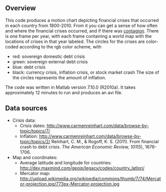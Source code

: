 ## Overview
This code produces a motion chart depicting financial crises that occurred in each country from 1800-2010. From it you can get a sense of how often and where the financial crises occurred, and if there was [contagion](https://en.wikipedia.org/wiki/Financial_contagion). There is one frame per year, with each frame containing a world map with the locations of crises in that year labeled. The circles for the crises are color-coded according to the rgb color scheme, with
- red: sovereign domestic debt crisis
- green: sovereign external debt crisis
- blue: debt crisis
- black: currency crisis, inflation crisis, or stock market crash
The size of the circles represents the amount of inflation.

The code was written in Matlab version 7.10.0 (R2010a). It takes approximately 12 minutes to run and produces an avi file.

## Data sources
- Crisis data:
	- Crisis dates: http://www.carmenreinhart.com/data/browse-by-topic/topics/7/
	- Inflation: http://www.carmenreinhart.com/data/browse-by-topic/topics/2/ 
	Reinhart, C. M., & Rogoff, K. S. (2011). From financial crash to debt crisis. *The American Economic Review, 101*(5), 1676-1706.
- Map and coordinates:
	- Average latitude and longitude for countries: http://dev.maxmind.com/geoip/legacy/codes/country_latlon/
	- Mercator map: http://upload.wikimedia.org/wikipedia/commons/thumb/7/74/Mercator-projection.jpg/773px-Mercator-projection.jpg



